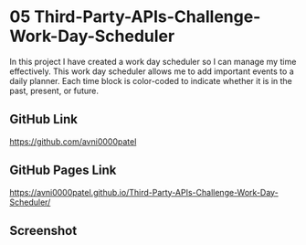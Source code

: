# 05 Third-Party-APIs-Challenge-Work-Day-Scheduler
In this project I have created a work day scheduler so I can manage my time effectively. This work day scheduler allows me to add important events to a daily planner. Each time block is color-coded to indicate whether it is in the past, present, or future. 
## GitHub Link
https://github.com/avni0000patel
## GitHub Pages Link
https://avni0000patel.github.io/Third-Party-APIs-Challenge-Work-Day-Scheduler/
## Screenshot
